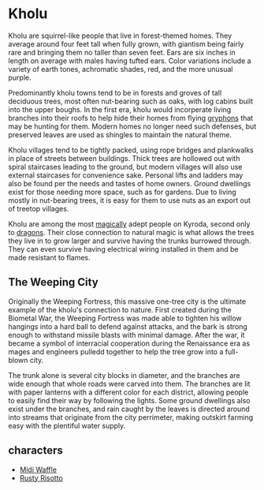 # Kholu

Kholu are squirrel-like people that live in forest-themed homes. They average around four feet tall when fully grown, with giantism being fairly rare and bringing them no taller than seven feet. Ears are six inches in length on average with males having tufted ears. Color variations include a variety of earth tones, achromatic shades, red, and the more unusual purple.

Predominantly kholu towns tend to be in forests and groves of tall deciduous trees, most often nut-bearing such as oaks, with log cabins built into the upper boughs. In the first era, kholu would incorperate living branches into their roofs to help hide their homes from flying [gryphons](gryphons.md) that may be hunting for them. Modern homes no longer need such defenses, but preserved leaves are used as shingles to maintain the natural theme.

Kholu villages tend to be tightly packed, using rope bridges and plankwalks in place of streets between buildings. Thick trees are hollowed out with spiral staircases leading to the ground, but modern villages will also use external staircases for convenience sake. Personal lifts and ladders may also be found per the needs and tastes of home owners. Ground dwellings exist for those needing more space, such as for gardens. Due to living mostly in nut-bearing trees, it is easy for them to use nuts as an export out of treetop villages.

Kholu are among the most [magically](magic.md) adept people on Kyroda, second only to [dragons](dragons.md). Their close connection to natural magic is what allows the trees they live in to grow larger and survive having the trunks burrowed through. They can even survive having electrical wiring installed in them and be made resistant to flames.

## The Weeping City

Originally the Weeping Fortress, this massive one-tree city is the ultimate example of the kholu's connection to nature. First created during the Biometal War, the Weeping Fortress was made able to tighten his willow hangings into a hard ball to defend against attacks, and the bark is strong enough to withstand missile blasts with minimal damage. After the war, it became a symbol of interracial cooperation during the Renaissance era as mages and engineers pulledd together to help the tree grow into a full-blown city.

The trunk alone is several city blocks in diameter, and the branches are wide enough that whole roads were carved into them. The branches are lit with paper lanterns with a different color for each district, allowing people to easily find their way by following the lights. Some ground dwellings also exist under the branches, and rain caught by the leaves is directed around into streams that originate from the city perrimeter, making outskirt farming easy with the plentiful water supply.

## characters

* [Midi Waffle](midi.md)
* [Rusty Risotto](rusty.md)
